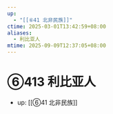 ```yaml
---
up:
  - "[[⑥41 北非民族]]"
ctime: 2025-03-01T13:42:59+08:00
aliases:
  - 利比亚人
mtime: 2025-09-09T12:37:05+08:00
---
```


# ⑥413 利比亚人

- up: [[⑥41 北非民族]]
